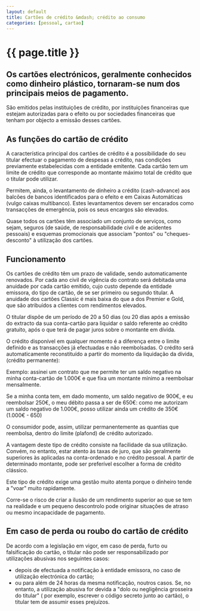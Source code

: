 ```yaml
---
layout: default
title: Cartões de crédito &mdash; crédito ao consumo
categories: [pessoal, cartao]
---
```


# {{ page.title }}

## Os cartões electrónicos, geralmente conhecidos como dinheiro plástico, tornaram-se num dos principais meios de pagamento.

São emitidos pelas instituições de crédito, por instituições financeiras que estejam autorizadas para o efeito ou por sociedades financeiras que tenham por objecto a emissão desses cartões.

## As funções do cartão de crédito

A característica principal dos cartões de crédito é a possibilidade do seu titular efectuar o pagamento de despesas a crédito, nas condições previamente estabelecidas com a entidade emitente. Cada cartão tem um limite de crédito que corresponde ao montante máximo total de crédito que o titular pode utilizar.

Permitem, ainda, o levantamento de dinheiro a crédito (cash-advance) aos balcões de bancos identificados para o efeito e em Caixas Automáticas (vulgo caixas multibanco). Estes levantamentos devem ser encarados como transacções de emergência, pois os seus encargos são elevados.

Quase todos os cartões têm associado um conjunto de serviços, como sejam, seguros (de saúde, de responsabilidade civil e de acidentes pessoais) e esquemas promocionais que associam "pontos" ou "cheques-desconto" à utilização dos cartões.

## Funcionamento

Os cartões de crédito têm um prazo de validade, sendo automaticamente renovados. Por cada ano civil de vigência do contrato será debitada uma anuidade por cada cartão emitido, cujo custo depende da entidade emissora, do tipo de cartão, de se ser primeiro ou segundo titular. A anuidade dos cartões Classic é mais baixa do que a dos Premier e Gold, que são atribuídos a clientes com rendimentos elevados.

O titular dispõe de um período de 20 a 50 dias (ou 20 dias após a emissão do extracto da sua conta-cartão para liquidar o saldo referente ao crédito gratuito, após o que terá de pagar juros sobre o montante em dívida.

O crédito disponível em qualquer momento é a diferença entre o limite definido e as transacções já efectuadas e não reembolsadas. O crédito será automaticamente reconstituído a partir do momento da liquidação da dívida, (crédito permanente):

Exemplo: assinei um contrato que me permite ter um saldo negativo na minha conta-cartão de 1.000€ e que fixa um montante mínimo a reembolsar mensalmente.

Se a minha conta tem, em dado momento, um saldo negativo de 900€, e eu reembolsar 250€, o meu débito passa a ser de 650€: como me autorizam um saldo negativo de 1.000€, posso utilizar ainda um crédito de 350€ (1.000€ - 650)

O consumidor pode, assim, utilizar permanentemente as  quantias que reembolsa, dentro do limite (plafond) de crédito autorizado.

A vantagem deste tipo de crédito consiste na facilidade da  sua utilização.
Convém, no entanto, estar atento às taxas de juro, que são geralmente superiores às aplicadas na conta-ordenado e no crédito pessoal. A partir de determinado montante, pode ser preferível escolher a forma de crédito clássico.

Este tipo de crédito exige uma gestão muito atenta porque o  dinheiro tende a "voar" muito rapidamente.

Corre-se o risco de criar a ilusão de um rendimento superior ao que se tem na realidade e um pequeno descontrolo pode originar situações de atraso ou mesmo incapacidade de pagamento.

## Em caso de perda ou roubo do cartão de crédito

De acordo com a legislação em vigor, em caso de perda, furto ou falsificação do cartão, o titular não pode ser responsabilizado por utilizações abusivas nos seguintes casos:

* depois  de efectuada a notificação à entidade emissora, no caso de utilização  electrónica do cartão;
* ou para  além de 24 horas da mesma notificação, noutros casos.
Se, no entanto, a utilização abusiva for devida a "dolo ou negligência grosseira do titular" ( por exemplo, escrever o código secreto junto ao cartão), o titular tem de assumir esses prejuízos.